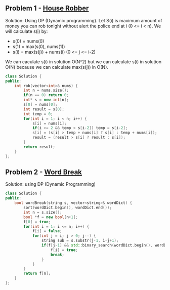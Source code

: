 ## Problem 1 - [House Robber](https://leetcode.com/problems/house-robber/description/)

Solution: Using DP (Dynamic programming).
Let S(i) is maximum amount of money you can rob tonight without alert the police end at i (0 <= i < n). We will calculate s(i) by:
- s(0) = nums(0)
- s(1) = max(s(0), nums(1))
- s(i) = max(s(j)) + nums(i) (0 <= j <= i-2)

We can caculate s(i) in solution O(N^2) but we can calculate s(i) in solution O(N) because we can calculate max(s(j)) in O(N).


```cpp
class Solution {
public:
    int rob(vector<int>& nums) {
        int n = nums.size(); 
        if(n == 0) return 0;
        int* s = new int[n];
        s[0] = nums[0];
        int result = s[0];
        int temp = 0;
        for(int i = 1; i < n; i++) {
            s[i] = nums[i];
            if(i >= 2 && temp < s[i-2]) temp = s[i-2];
            s[i] = (s[i] > temp + nums[i] ? s[i] : temp + nums[i]);
            result = (result > s[i] ? result : s[i]);
        }
        return result;
    }
};
```
## Problem 2 - [Word Break](https://leetcode.com/problems/word-break/description/)

Solution: using DP (Dynamic Programming)
```cpp
class Solution {
public:
    bool wordBreak(string s, vector<string>& wordDict) {
        sort(wordDict.begin(), wordDict.end());
        int n = s.size();
        bool *f = new bool[n+1];
        f[0] = true;
        for(int i = 1; i <= n; i++) {
            f[i] = false;
            for(int j = i; j > 0; j--) {
                string sub = s.substr(j-1, i-j+1);
                if(f[j-1] && std::binary_search(wordDict.begin(), wordDict.end(), sub)) {
                    f[i] = true;
                    break;
                }
            }
        }
        return f[n];
    }
};
```